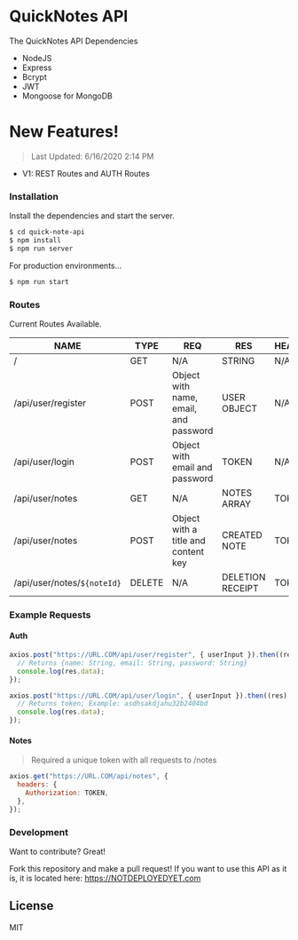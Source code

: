 # QuickNotes API

The QuickNotes API Dependencies

- NodeJS
- Express
- Bcrypt
- JWT
- Mongoose for MongoDB

# New Features!

> Last Updated: 6/16/2020 2:14 PM

- V1: REST Routes and AUTH Routes

### Installation

Install the dependencies and start the server.

```sh
$ cd quick-note-api
$ npm install
$ npm run server
```

For production environments...

```sh
$ npm run start
```

### Routes

Current Routes Available.

| NAME                        | TYPE   | REQ                                   | RES              | HEADER |
| --------------------------- | ------ | ------------------------------------- | ---------------- | ------ |
| /                           | GET    | N/A                                   | STRING           | N/A    |
| /api/user/register          | POST   | Object with name, email, and password | USER OBJECT      | N/A    |
| /api/user/login             | POST   | Object with email and password        | TOKEN            | N/A    |
| /api/user/notes             | GET    | N/A                                   | NOTES ARRAY      | TOKEN  |
| /api/user/notes             | POST   | Object with a title and content key   | CREATED NOTE     | TOKEN  |
| /api/user/notes/`${noteId}` | DELETE | N/A                                   | DELETION RECEIPT | TOKEN  |

### Example Requests

#### Auth

```js
axios.post("https://URL.COM/api/user/register", { userInput }).then((res) => {
  // Returns {name: String, email: String, password: String}
  console.log(res.data);
});
```

```js
axios.post("https://URL.COM/api/user/login", { userInput }).then((res) => {
  // Returns token; Example: asdhsakdjahu32b2404bd
  console.log(res.data);
});
```

#### Notes

> Required a unique token with all requests to /notes

```js
axios.get("https://URL.COM/api/notes", {
  headers: {
    Authorization: TOKEN,
  },
});
```

### Development

Want to contribute? Great!

Fork this repository and make a pull request!
If you want to use this API as it is, it is located here: https://NOTDEPLOYEDYET.com

## License

MIT
